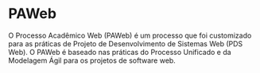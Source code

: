 # PAWeb

O Processo Acadêmico Web (PAWeb) é um processo que foi customizado para as práticas de Projeto de Desenvolvimento de Sistemas Web (PDS Web). O PAWeb é baseado nas práticas do Processo Unificado e da Modelagem Ágil para os projetos de software web.
